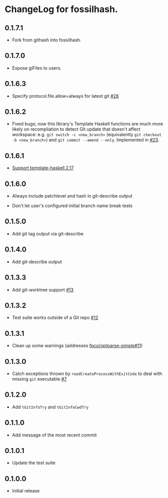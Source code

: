 # ChangeLog for fossilhash.

## 0.1.7.1

* Fork from githash into fossilhash.

## 0.1.7.0

* Expose giFiles to users.

## 0.1.6.3

* Specify protocol.file.allow=always for latest git [#28](https://github.com/snoyberg/githash/pull/28)

## 0.1.6.2

* Fixed bugs; now this library's Template Haskell functions are much more
  likely on recompilation to detect Git update that doesn't affect workspace:
  e.g. `git switch -c <new_branch>` (equivalently
  `git checkout -b <new_branch>`) and `git commit --amend --only`.
  Implemented in [#23](https://github.com/snoyberg/githash/pull/23).

## 0.1.6.1

* [Support template-haskell 2.17](https://github.com/snoyberg/githash/pull/22)

## 0.1.6.0

* Always include patchlevel and hash in git-describe output

* Don't let user's configured initial branch name break tests

## 0.1.5.0

* Add git tag output via git-describe

## 0.1.4.0

* Add git-describe output

## 0.1.3.3

* Add git-worktree support [#13](https://github.com/snoyberg/githash/issues/13)

## 0.1.3.2

* Test suite works outside of a Git repo [#12](https://github.com/snoyberg/githash/issues/12)

## 0.1.3.1

* Clean up some warnings (addresses [fpco/optparse-simple#11](https://github.com/fpco/optparse-simple/issues/11))

## 0.1.3.0

* Catch exceptions thrown by `readCreateProcessWithExitCode` to deal
  with missing `git` executable
  [#7](https://github.com/snoyberg/githash/issues/7)

## 0.1.2.0

* Add `tGitInfoTry` and `tGitInfoCwdTry`

## 0.1.1.0

* Add message of the most recent commit

## 0.1.0.1

* Update the test suite

## 0.1.0.0

* Initial release
